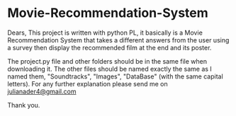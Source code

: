 # Movie-Recommendation-System

Dears,
This project is written with python PL, it basically is a Movie Recommendation System that takes a different answers from the user using a survey then display the recommended film at the end and its poster.

The project.py file and other folders should be in the same file when downloading it.
The other files should be named exactly the same as I named them, "Soundtracks", "Images", "DataBase" (with the same capital letters).
For any further explanation please send me on 
julianader4@gmail.com

Thank you.
